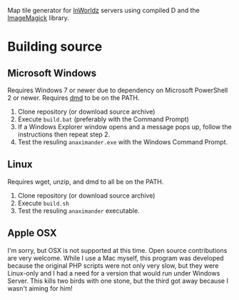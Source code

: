 Map tile generator for [InWorldz][] servers using compiled D and the [ImageMagick][] library.

[InWorldz]: http://inworldz.com/
[ImageMagick]: http://www.imagemagick.org/

# Building source #

## Microsoft Windows ##
Requires Windows 7 or newer due to dependency on Microsoft PowerShell 2 or newer. Requires [dmd][] to be on the PATH.
1. Clone repository (or download source archive)
2. Execute `build.bat` (preferably with the Command Prompt)
3. If a Windows Explorer window opens and a message pops up, follow the instructions then repeat step 2.
4. Test the resuling `anaximander.exe` with the Windows Command Prompt.

[dmd]: http://dlang.org/dmd-windows.html

## Linux ##
Requires wget, unzip, and dmd to all be on the PATH.
1. Clone repository (or download source archive)
2. Execute `build.sh`
3. Test the resuling `anaximander` executable.

## Apple OSX ##
I'm sorry, but OSX is not supported at this time.  Open source contributions are very welcome.  While I use a Mac myself, this program was developed because the original PHP scripts were not only very slow, but they were Linux-only and I had a need for a version that would run under Windows Server.  This kills two birds with one stone, but the third got away because I wasn't aiming for him!

